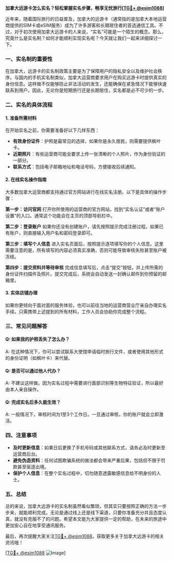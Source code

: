**加拿大远游卡怎么实名？轻松掌握实名步骤，畅享无忧旅行[[TG💪+ @esim1088](https://t.me/s/esim1088)]**

近年来，随着国际旅行的日益普及，加拿大的远游卡（通常指的是加拿大本地运营商提供的SIM卡或eSIM服务）成为了许多游客和长期居住者的首选通信工具。不过，对于初次使用加拿大远游卡的人来说，“实名”可能是一个陌生的概念。那么，究竟什么是实名制？如何才能顺利实现实名呢？今天就让我们一起来详细探讨一下。

### 一、实名制的重要性

在加拿大，远游卡的实名制政策主要是为了保障用户的隐私安全以及维护社会秩序。与国内的手机实名制类似，加拿大运营商要求用户在购买远游卡时提供真实的身份信息。这样做不仅能够防止非法活动的发生，还能确保在紧急情况下能够快速联系到用户。因此，无论你是短期旅行还是长期居住，实名都是必不可少的一步。

### 二、实名的具体流程

#### 1. 准备所需材料
在开始实名之前，你需要准备好以下几样东西：
- **有效身份证件**：护照是最常见的选择，如果你是永久居民，则需要提供枫叶卡。
- **近期照片**：有些运营商可能会要求上传一张清晰的个人照片，作为身份验证的一部分。
- **联系方式**：包括电子邮箱地址和电话号码，方便接收后续通知。

#### 2. 在线实名操作指南
大多数加拿大运营商都支持通过官方网站进行在线实名注册。以下是具体的操作步骤：

**第一步：访问官网**
打开你所使用的运营商的官方网站，找到“实名认证”或者“账户设置”的入口。通常这个功能会在主页的顶部导航栏中。

**第二步：登录账户**
如果你还没有创建账户，请先按照提示完成注册过程。如果已有账户，则直接输入用户名和密码登录即可。

**第三步：填写个人信息**
进入实名页面后，按照提示逐项填写你的个人信息。这里需要注意的是，所有填写的内容必须真实准确，否则可能导致审核失败甚至账户被冻结。

**第四步：提交资料并等待审核**
完成信息填写后，点击“提交”按钮，并上传所需的身份证件扫描件及照片。提交完成后，系统会自动发送一封确认邮件到你预留的邮箱里。

#### 3. 实体店铺办理
如果你更倾向于面对面的服务体验，也可以前往当地的运营商营业厅亲自办理实名手续。只需携带上述提到的所有材料，工作人员会协助你完成整个流程。

### 三、常见问题解答

#### Q: 如果我的护照丢失了怎么办？
A: 在这种情况下，你可以尝试联系大使馆申请临时旅行文件，或者使用其他形式的身份证明（如枫叶卡）来代替。

#### Q: 是否可以通过他人代办？
A: 不建议这样做。因为实名过程中需要进行面部识别等生物特征验证，所以最好由本人亲自操作。

#### Q: 完成实名后多久能生效？
A: 一般情况下，审核时间为1至3个工作日。一旦通过审核，你的账户就会立即激活。

### 四、注意事项

- **及时更新信息**：如果日后更换了手机号码或其他联系方式，请务必及时更新至运营商后台。
- **避免伪造资料**：任何试图欺骗系统的做法都会带来严重后果，包括但不限于罚款甚至驱逐出境。
- **保护个人信息**：在整个实名过程中，切勿随意透露敏感信息给不明身份的人士。

### 五、总结

总的来说，加拿大远游卡的实名制虽然看似繁琐，但其实只要按照正确的方法一步步来，就能顺利完成。无论是通过线上还是线下渠道，只要你准备充分并且态度认真，就没有克服不了的问题。希望本文能为大家提供一定的帮助，在未来的旅途中更加安心自在地享受通讯服务。

最后，再次提醒大家关注[TG💪+ @esim1088](https://t.me/s/esim1088)，获取更多关于加拿大远游卡的相关资讯哦！

[[TG💪+ @esim1088](https://t.me/s/esim1088) ![Image](https://i.postimg.cc/4NQfJmqS/Snipaste-2025-05-13-00-14-12.png)]